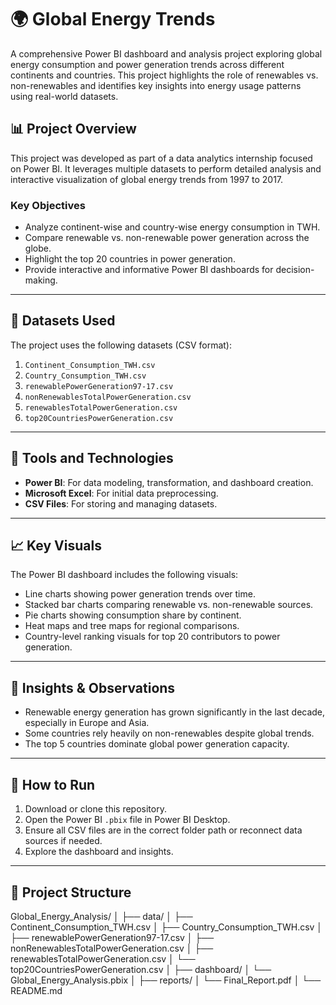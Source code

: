 # 🌍 Global Energy Trends

A comprehensive Power BI dashboard and analysis project exploring global energy consumption and power generation trends across different continents and countries. This project highlights the role of renewables vs. non-renewables and identifies key insights into energy usage patterns using real-world datasets.

## 📊 Project Overview

This project was developed as part of a data analytics internship focused on Power BI. It leverages multiple datasets to perform detailed analysis and interactive visualization of global energy trends from 1997 to 2017.

### Key Objectives

- Analyze continent-wise and country-wise energy consumption in TWH.
- Compare renewable vs. non-renewable power generation across the globe.
- Highlight the top 20 countries in power generation.
- Provide interactive and informative Power BI dashboards for decision-making.
  
---

## 📁 Datasets Used

The project uses the following datasets (CSV format):

1. `Continent_Consumption_TWH.csv`  
2. `Country_Consumption_TWH.csv`  
3. `renewablePowerGeneration97-17.csv`  
4. `nonRenewablesTotalPowerGeneration.csv`  
5. `renewablesTotalPowerGeneration.csv`  
6. `top20CountriesPowerGeneration.csv`

---

## 🔧 Tools and Technologies

- **Power BI**: For data modeling, transformation, and dashboard creation.
- **Microsoft Excel**: For initial data preprocessing.
- **CSV Files**: For storing and managing datasets.

---

## 📈 Key Visuals

The Power BI dashboard includes the following visuals:

- Line charts showing power generation trends over time.
- Stacked bar charts comparing renewable vs. non-renewable sources.
- Pie charts showing consumption share by continent.
- Heat maps and tree maps for regional comparisons.
- Country-level ranking visuals for top 20 contributors to power generation.

---

## 🧠 Insights & Observations

- Renewable energy generation has grown significantly in the last decade, especially in Europe and Asia.
- Some countries rely heavily on non-renewables despite global trends.
- The top 5 countries dominate global power generation capacity.

---

## 🚀 How to Run

1. Download or clone this repository.
2. Open the Power BI `.pbix` file in Power BI Desktop.
3. Ensure all CSV files are in the correct folder path or reconnect data sources if needed.
4. Explore the dashboard and insights.

---

## 🧾 Project Structure


Global_Energy_Analysis/
│
├── data/
│ ├── Continent_Consumption_TWH.csv
│ ├── Country_Consumption_TWH.csv
│ ├── renewablePowerGeneration97-17.csv
│ ├── nonRenewablesTotalPowerGeneration.csv
│ ├── renewablesTotalPowerGeneration.csv
│ └── top20CountriesPowerGeneration.csv
│
├── dashboard/
│ └── Global_Energy_Analysis.pbix
│
├── reports/
│ └── Final_Report.pdf
│
└── README.md

